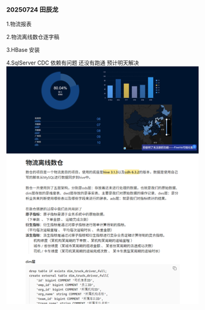 ### 20250724 田辰龙

1.物流报表

2.物流离线数仓逐字稿

3.HBase 安装

4.SqlServer CDC 依赖有问题 还没有跑通 预计明天解决
![img.png](imgs/img.png)
![img.png](imgs/123.png)
